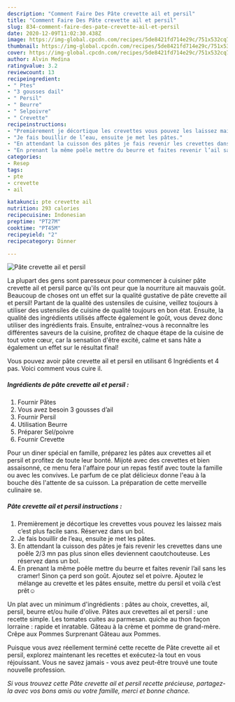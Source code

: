 ```yaml
---
description: "Comment Faire Des Pâte crevette ail et persil"
title: "Comment Faire Des Pâte crevette ail et persil"
slug: 834-comment-faire-des-pate-crevette-ail-et-persil
date: 2020-12-09T11:02:30.438Z
image: https://img-global.cpcdn.com/recipes/5de8421fd714e29c/751x532cq70/pate-crevette-ail-et-persil-photo-principale-de-la-recette.jpg
thumbnail: https://img-global.cpcdn.com/recipes/5de8421fd714e29c/751x532cq70/pate-crevette-ail-et-persil-photo-principale-de-la-recette.jpg
cover: https://img-global.cpcdn.com/recipes/5de8421fd714e29c/751x532cq70/pate-crevette-ail-et-persil-photo-principale-de-la-recette.jpg
author: Alvin Medina
ratingvalue: 3.2
reviewcount: 13
recipeingredient:
- " Ptes"
- "3 gousses dail"
- " Persil"
- " Beurre"
- " Selpoivre"
- " Crevette"
recipeinstructions:
- "Premièrement je décortique les crevettes vous pouvez les laissez mais c’est plus facile sans. Réservez dans un bol."
- "Je fais bouillir de l’eau, ensuite je met les pâtes."
- "En attendant la cuisson des pâtes je fais revenir les crevettes dans une poêle 2/3 mn pas plus sinon elles deviennent caoutchouteuse. Les réservez dans un bol."
- "En prenant la même poêle mettre du beurre et faites revenir l’ail sans les cramer! Sinon ça perd son goût. Ajoutez sel et poivre. Ajoutez le mélange au crevette et les pâtes ensuite, mettre du persil et voilà c’est prêt☺️"
categories:
- Resep
tags:
- pte
- crevette
- ail

katakunci: pte crevette ail 
nutrition: 293 calories
recipecuisine: Indonesian
preptime: "PT27M"
cooktime: "PT45M"
recipeyield: "2"
recipecategory: Dinner

---
```



![Pâte crevette ail et persil](https://img-global.cpcdn.com/recipes/5de8421fd714e29c/751x532cq70/pate-crevette-ail-et-persil-photo-principale-de-la-recette.jpg)

La plupart des gens sont paresseux pour commencer à cuisiner pâte crevette ail et persil parce qu'ils ont peur que la nourriture ait mauvais goût. Beaucoup de choses ont un effet sur la qualité gustative de pâte crevette ail et persil! Partant de la qualité des ustensiles de cuisine, veillez toujours à utiliser des ustensiles de cuisine de qualité toujours en bon état. Ensuite, la qualité des ingrédients utilisés affecte également le goût, vous devez donc utiliser des ingrédients frais. Ensuite, entraînez-vous à reconnaître les différentes saveurs de la cuisine, profitez de chaque étape de la cuisine de tout votre cœur, car la sensation d'être excité, calme et sans hâte a également un effet sur le résultat final!

<!--inarticleads1-->

Vous pouvez avoir pâte crevette ail et persil en utilisant 6 Ingrédients et 4 pas. Voici comment vous cuire il.

##### Ingrédients de pâte crevette ail et persil :

1. Fournir  Pâtes
1. Vous avez besoin 3 gousses d’ail
1. Fournir  Persil
1. Utilisation  Beurre
1. Préparer  Sel/poivre
1. Fournir  Crevette


Pour un diner spécial en famille, préparez les pâtes aux crevettes ail et persil et profitez de toute leur bonté. Mijoté avec des crevettes et bien assaisonné, ce menu fera l&#39;affaire pour un repas festif avec toute la famille ou avec les convives. Le parfum de ce plat délicieux donne l&#39;eau à la bouche dès l&#39;attente de sa cuisson. La préparation de cette merveille culinaire se. 

<!--inarticleads2-->

##### Pâte crevette ail et persil instructions :

1. Premièrement je décortique les crevettes vous pouvez les laissez mais c’est plus facile sans. Réservez dans un bol.
1. Je fais bouillir de l’eau, ensuite je met les pâtes.
1. En attendant la cuisson des pâtes je fais revenir les crevettes dans une poêle 2/3 mn pas plus sinon elles deviennent caoutchouteuse. Les réservez dans un bol.
1. En prenant la même poêle mettre du beurre et faites revenir l’ail sans les cramer! Sinon ça perd son goût. Ajoutez sel et poivre. Ajoutez le mélange au crevette et les pâtes ensuite, mettre du persil et voilà c’est prêt☺️


Un plat avec un minimum d&#39;ingrédients : pâtes au choix, crevettes, ail, persil, beurre et/ou huile d&#39;olive. Pâtes aux crevettes ail et persil : une recette simple. Les tomates cuites au parmesan. quiche au thon façon lorraine : rapide et inratable. Gâteau à la crème et pomme de grand-mère. Crêpe aux Pommes Surprenant Gâteau aux Pommes. 

<!--inarticleads1-->

<p>
Puisque vous avez réellement terminé cette recette de Pâte crevette ail et persil, explorez maintenant les recettes et exécutez-la tout en vous réjouissant. Vous ne savez jamais - vous avez peut-être trouvé une toute nouvelle profession.
</p>

<p>
<i>Si vous trouvez cette Pâte crevette ail et persil recette précieuse, partagez-la avec vos bons amis ou votre famille, merci et bonne chance.</i>
</p>
